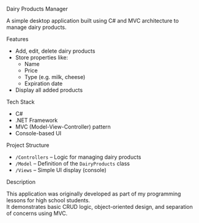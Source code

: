 Dairy Products Manager

A simple desktop application built using C# and MVC architecture to manage dairy products.

Features

- Add, edit, delete dairy products
- Store properties like:
  - Name
  - Price
  - Type (e.g. milk, cheese)
  - Expiration date
- Display all added products

Tech Stack

- C#
- .NET Framework
- MVC (Model-View-Controller) pattern
- Console-based UI

Project Structure

- `/Controllers` – Logic for managing dairy products  
- `/Model` – Definition of the `DairyProducts` class  
- `/Views` – Simple UI display (console)

Description

This application was originally developed as part of my programming lessons for high school students.  
It demonstrates basic CRUD logic, object-oriented design, and separation of concerns using MVC.




